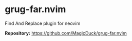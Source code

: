 # grug-far.nvim

Find And Replace plugin for neovim

**Repository:** <https://github.com/MagicDuck/grug-far.nvim>

<!-- vim: set ft=markdown: -->